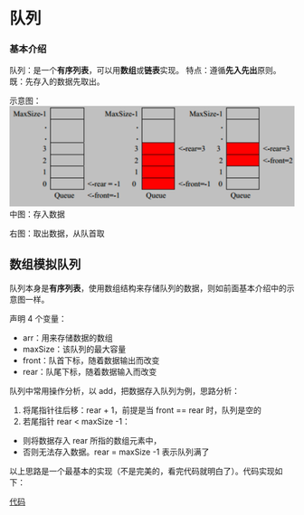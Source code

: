 # 队列
### 基本介绍
队列：是一个**有序列表**，可以用**数组**或**链表**实现。
特点：遵循**先入先出**原则。既：先存入的数据先取出。

示意图：
![img.png](../../../img/img.png)
中图：存入数据

右图：取出数据，从队首取
## 数组模拟队列
队列本身是**有序列表**，使用数组结构来存储队列的数据，则如前面基本介绍中的示意图一样。

声明 4 个变量：

* arr：用来存储数据的数组
* maxSize：该队列的最大容量
* front：队首下标，随着数据输出而改变
* rear：队尾下标，随着数据输入而改变

队列中常用操作分析，以 add，把数据存入队列为例，思路分析：

1. 将尾指针往后移：rear + 1，前提是当 front == rear 时，队列是空的
2. 若尾指针 rear < maxSize -1：
* 则将数据存入 rear 所指的数组元素中，
* 否则无法存入数据。rear = maxSize -1 表示队列满了

以上思路是一个最基本的实现（不是完美的，看完代码就明白了）。代码实现如下：

[代码](queue.java)